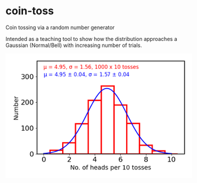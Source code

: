 # coin-toss
Coin tossing via a random number generator

Intended as a teaching tool to show how the distribution approaches a Gaussian (Normal/Bell) with increasing number of trials.

![](https://raw.githubusercontent.com/steviecurran/coin-toss/refs/heads/main/random-horm_histo-t%3D1000_n%3D10.png)
